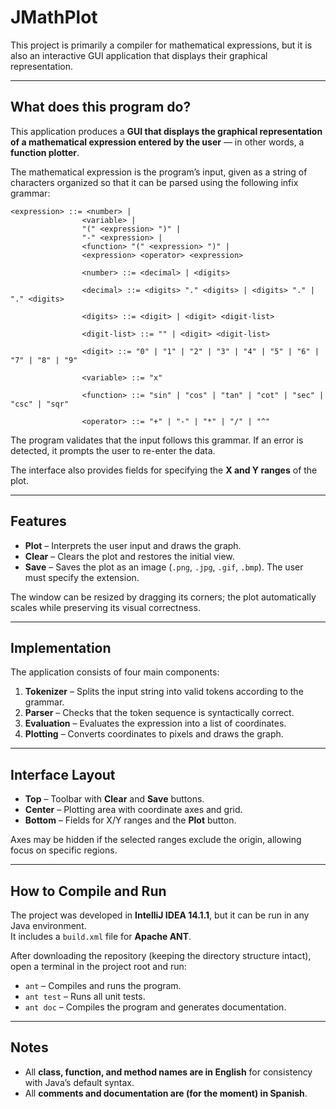 # JMathPlot

This project is primarily a compiler for mathematical expressions, but it is also an interactive GUI application that displays their graphical representation.

---

## What does this program do?

This application produces a **GUI that displays the graphical representation of a mathematical expression entered by the user** — in other words, a **function plotter**.

The mathematical expression is the program’s input, given as a string of characters organized so that it can be parsed using the following infix grammar:

```
<expression> ::= <number> |
                <variable> |
                "(" <expression> ")" |
                "-" <expression> |
                <function> "(" <expression> ")" |
                <expression> <operator> <expression>
                
                <number> ::= <decimal> | <digits>

                <decimal> ::= <digits> "." <digits> | <digits> "." | "." <digits>

                <digits> ::= <digit> | <digit> <digit-list>

                <digit-list> ::= "" | <digit> <digit-list>

                <digit> ::= "0" | "1" | "2" | "3" | "4" | "5" | "6" | "7" | "8" | "9"

                <variable> ::= "x"

                <function> ::= "sin" | "cos" | "tan" | "cot" | "sec" | "csc" | "sqr"

                <operator> ::= "+" | "-" | "*" | "/" | "^"
```

The program validates that the input follows this grammar. If an error is detected, it prompts the user to re-enter the data. 

The interface also provides fields for specifying the **X and Y ranges** of the plot.

---

## Features

- **Plot** – Interprets the user input and draws the graph.  
- **Clear** – Clears the plot and restores the initial view.  
- **Save** – Saves the plot as an image (`.png`, `.jpg`, `.gif`, `.bmp`). The user must specify the extension.

The window can be resized by dragging its corners; the plot automatically scales while preserving its visual correctness.

---

## Implementation

The application consists of four main components:

1. **Tokenizer** – Splits the input string into valid tokens according to the grammar.  
2. **Parser** – Checks that the token sequence is syntactically correct.  
3. **Evaluation** – Evaluates the expression into a list of coordinates.  
4. **Plotting** – Converts coordinates to pixels and draws the graph.

---

## Interface Layout

- **Top** – Toolbar with **Clear** and **Save** buttons.  
- **Center** – Plotting area with coordinate axes and grid.  
- **Bottom** – Fields for X/Y ranges and the **Plot** button.

Axes may be hidden if the selected ranges exclude the origin, allowing focus on specific regions.

---

## How to Compile and Run

The project was developed in **IntelliJ IDEA 14.1.1**, but it can be run in any Java environment.  
It includes a `build.xml` file for **Apache ANT**.

After downloading the repository (keeping the directory structure intact), open a terminal in the project root and run:

- `ant` – Compiles and runs the program.  
- `ant test` – Runs all unit tests.  
- `ant doc` – Compiles the program and generates documentation.

---

## Notes

- All **class, function, and method names are in English** for consistency with Java’s default syntax.  
- All **comments and documentation are (for the moment) in Spanish**.
